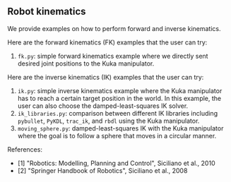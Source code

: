 ## Robot kinematics

We provide examples on how to perform forward and inverse kinematics.

Here are the forward kinematics (FK) examples that the user can try:
1. `fk.py`: simple forward kinematics example where we directly sent desired joint positions to the Kuka 
manipulator.

Here are the inverse kinematics (IK) examples that the user can try:
1. `ik.py`: simple inverse kinematics example where the Kuka manipulator has to reach a certain target position 
in the world. In this example, the user can also choose the damped-least-squares IK solver.
2. `ik_libraries.py`: comparison between different IK libraries including `pybullet`, `PyKDL`, `trac_ik`, and 
`rbdl` using the Kuka manipulator.
3. `moving_sphere.py`: damped-least-squares IK with the Kuka manipulator where the goal is to follow a sphere 
that moves in a circular manner.


References:
- [1] "Robotics: Modelling, Planning and Control", Siciliano et al., 2010
- [2] "Springer Handbook of Robotics", Siciliano et al., 2008
